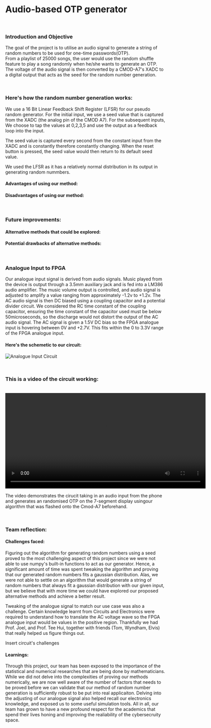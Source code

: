 <h1>Audio-based OTP generator</h1>
<br>
<h3>Introduction and Objective</h3>
<p>The goal of the project is to utilise an audio signal to generate a string of random numbers to be used for one-time passwords(OTP).
<br>
From a playlist of 25000 songs, the user would use the random shuffle feature to play a song randomly when he/she wants to generate an OTP.
<br>
The voltage of the audio signal is then converted by a CMOD-A7's XADC to a digital output that acts as the seed for the random number generation.</p>
<br>
<h3>Here's how the random number generation works:</h3>
We use a 16 Bit Linear Feedback Shift Register (LFSR) for our pseudo random generator. For the initial input, we use a seed value that is captured from the XADC (the analog pin of the CMOD A7). For the subsequent inputs, We choose to tap the values at 0,2,3,5 and use the output as a feedback loop into the input.

The seed value is captured every second from the constant input from the XADC and is constantly therefore constantly changing. When the reset button is pressed, the seed value would then return to its default seed value. 

We used the LFSR as it has a relatively normal distribution in its output in generating random nummbers.
<h4>Advantages of using our method:</h4>
<h4>Disadvantages of using our method:</h4>
<br>
<h3>Future improvements:</h3>
<h4>Alternative methods that could be explored:</h4>
<h4>Potential drawbacks of alternative methods:</h4>
<br>

<h3>Analogue Input to FPGA</h3>
Our analogue input signal is derived from audio signals. Music played from the device is output through a 3.5mm auxiliary jack and is fed into a LM386 audio amplifier. The music volume output is controlled, and audio signal is adjusted to amplify a value ranging from approximately -1.2v to +1.2v. 
The AC audio signal is then DC biased using a coupling capacitor and a potential divider circuit. We considered the RC time constant of the coupling capacitor, ensuring the time constant of the capacitor used must be below 50microseconds, so the discharge would not distort the output of the AC audio signal. The AC signal is given a 1.5V DC bias so the FPGA analogue input is hovering between 0V and +2.7V. This fits within the 0 to 3.3V range of the FPGA analogue input.
<h4>Here's the schemetic to our circuit:</h4>

![Analogue Input Circuit](https://github.com/ynng1/RNG-2D/assets/94187124/015c58da-4cce-41cd-ad53-e021a67f68df)


<br>
<h3>This is a video of the circuit working:</h3>

<br>
<video width="630" height="300" src="https://github.com/ynng1/RNG-2D/assets/163510534/4efd0c9e-b643-474c-8d42-8fd5adb239fd"></video>
<br>
<p>The video demonstrates the cirucit taking in an audio input from the phone and generates an randomised OTP on the 7-segment display usingour algorithm that was flashed onto the Cmod-A7 beforehand.</p>


<br>
<h3>Team reflection:</h3>
<h4>Challenges faced:</h4>
<p>Figuring out the algorithm for generating random numbers using a seed proved to the most challenging aspect of this project since we were not able to use numpy's built-in functions to act as our generator. Hence, a significant amount of time was spent tweaking the algorithm and proving that our generated random numbers fits a gaussian distribution. Alas, we were not able to settle on an algorithm that would generate a string of random numbers that always fit a gaussian distribution with our given input, but we believe that with more time we could have explored our proposed alternative methods and achieve a better result.</p>

<p>Tweaking of the analogue signal to match our use case was also a challenge. Certain knowledge learnt from Circuits and Electronics were required to understand how to translate the AC voltage wave so the FPGA analogue input would be values in the positive region. Thankfully we had Prof. Joel, and Prof. Tee Hui, together with friends (Tom, Wyndham, Elvis) that really helped us figure things out.<p>
  
<p>Insert circuit's challenges</p>
<h4>Learnings:</h4>
<p>Through this project, our team has been exposed to the importance of the statistical and numerical researches that are being done by mathematicians. While we did not delve into the complexities of proving our methods numerically, we are now well aware of the number of factors that needs to be proved before we can validate that our method of random number generation is sufficiently robust to be put into real applicaiton. Delving into the adjusting of our analogue signal also helped recall our electronics knowledge, and exposed us to some useful simulation tools. All in all, our team has grown to have a new profound respect for the academics that spend their lives honing and improving the realiability of the cybersecruity space.</p>
